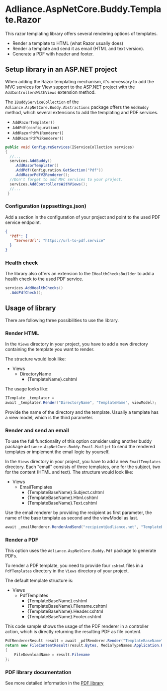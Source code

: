 # Adliance.AspNetCore.Buddy.Template.Razor

This razor templating library offers several rendering options of templates.

- Render a template to HTML (what Razor usually does)
- Render a template and send it as email (HTML and text version).
- Generate a PDF with header and footer.

## Setup library in an ASP.NET project

When adding the Razor templating mechanism, it's necessary to add the MVC services for View support to the ASP.NET project with the `AddControllersWithViews` extension method.

The `IBuddyServiceCollection` of the `Adliance.AspNetCore.Buddy.Abstractions` package offers the `AddBuddy` method, which several extensions to add the templating and PDF services.

- `AddRazorTemplater()`
- `AddPdf(configuration)`
- `AddRazorPdfV1Renderer()`
- `AddRazorPdfV2Renderer()`

```c#
public void ConfigureServices(IServiceCollection services)
{
  //...
  services.AddBuddy()
    .AddRazorTemplater()
    .AddPdf(Configuration.GetSection("Pdf"))    
    .AddRazorPdfV2Renderer();
  //Don't forget to add MVC services to your project.
  services.AddControllersWithViews();
  //...
 }
```

### Configuration (appsettings.json)

Add a section in the configuration of your project and point to the used PDF service endpoint.

```json
{
  "Pdf": {
    "ServerUrl": "https://url-to-pdf.service"
  }
}
```

### Health check

The library also offers an extension to the `IHealthChecksBuilder` to add a health check to the used PDF service.

```c#
services.AddHealthChecks()
  .AddPdfCheck();
```

## Usage of library

There are following three possibilities to use the library. 

### Render HTML

In the `Views` directory in your project, you have to add a new directory containing the template you want to render.

The structure would look like:

- Views
  - DirectoryName
    - {TemplateName}.cshtml

The usage looks like:

```c#
ITemplate _templater = 
await _templater.Render("DirectoryName", "TemplateName", viewModel);
```

Provide the name of the directory and the template. Usually a template has a view model, which is the third parameter.

### Render and send an email

To use the full functionality of this option consider using another buddy package `Adliance.AspNetCore.Buddy.Email.Mailjet` to send the rendered templates or implement the email logic by yourself.

In the `Views` directory in your project, you have to add a new `EmailTemplates` directory. Each "email" consists of three templates, one for the subject, two for the content (HTML and text).
The structure would look like:

- Views
  - EmailTemplates
    - {TemplateBaseName}.Subject.cshtml
    - {TemplateBaseName}.Html.cshtml
    - {TemplateBaseName}.Text.cshtml
  
Use the email renderer by providing the recipient as first parameter, the name of the base template as second and the viewModel as last.

```c#
await _emailRenderer.RenderAndSend("recipient@adliance.net", "TemplateBaseName", viewModel);
```

### Render a PDF

This option uses the `Adliance.AspNetCore.Buddy.Pdf` package to generate PDFs.

To render a PDF template, you need to provide four `cshtml` files in a `PdfTemplates` directory in the `Views` directory of your project.

The default template structure is:

- Views
  - PdfTemplates
    - {TemplateBaseName}.cshtml
    - {TemplateBaseName}.Filename.cshtml
    - {TemplateBaseName}.Header.cshtml
    - {TemplateBaseName}.Footer.cshtml
  
This code sample shows the usage of the PDF renderer in a controller action, which is directly returning the resulting PDF as file content.
```c#
PdfRendererResult result = await _pdfRenderer.Render("TemplateBaseName", viewModel);
return new FileContentResult(result.Bytes, MediaTypeNames.Application.Pdf)
{
	FileDownloadName = result.Filename
};
```

### PDF library documentation

See more detailed information in the [PDF library](../Adliance.AspNetCore.Buddy.Pdf/readme.md)
